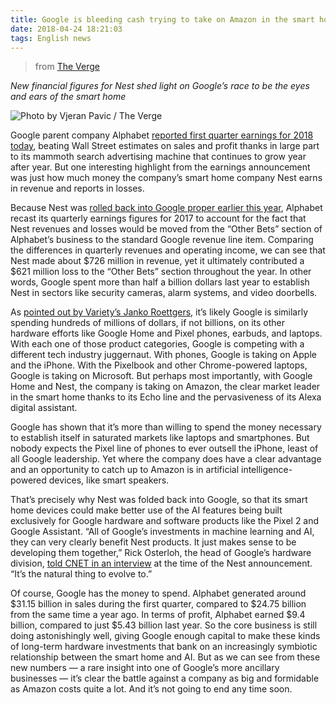 ```yaml
---
title: Google is bleeding cash trying to take on Amazon in the smart home
date: 2018-04-24 18:21:03
tags: English news
---
```


> from [The Verge](https://www.theverge.com/2018/4/23/17272748/alphabet-google-q1-2018-earnings-nest-smart-home-amazon-competition)


*New financial figures for Nest shed light on Google’s race to be the eyes and ears of the smart home*

![Photo by Vjeran Pavic / The Verge](http://p7on1idpr.bkt.clouddn.com/static/images/vpavic_170518_1705_00.jpg)

Google parent company Alphabet [reported first quarter earnings for 2018 today](https://abc.xyz/investor/pdf/2018Q1_alphabet_earnings_release.pdf), beating Wall Street estimates on sales and profit thanks in large part to its mammoth search advertising machine that continues to grow year after year. But one interesting highlight from the earnings announcement was just how much money the company’s smart home company Nest earns in revenue and reports in losses.

Because Nest was [rolled back into Google proper earlier this year](https://www.theverge.com/2018/2/7/16987002/nest-google-alphabet-smart-home-competition-amazon-alexa-apple), Alphabet recast its quarterly earnings figures for 2017 to account for the fact that Nest revenues and losses would be moved from the “Other Bets” section of Alphabet’s business to the standard Google revenue line item. Comparing the differences in quarterly revenues and operating income, we can see that Nest made about $726 million in revenue, yet it ultimately contributed a $621 million loss to the “Other Bets” section throughout the year. In other words, Google spent more than half a billion dollars last year to establish Nest in sectors like security cameras, alarm systems, and video doorbells.

As [pointed out by Variety’s Janko Roettgers](https://twitter.com/jank0/status/988517931230244865), it’s likely Google is similarly spending hundreds of millions of dollars, if not billions, on its other hardware efforts like Google Home and Pixel phones, earbuds, and laptops. With each one of those product categories, Google is competing with a different tech industry juggernaut. With phones, Google is taking on Apple and the iPhone. With the Pixelbook and other Chrome-powered laptops, Google is taking on Microsoft. But perhaps most importantly, with Google Home and Nest, the company is taking on Amazon, the clear market leader in the smart home thanks to its Echo line and the pervasiveness of its Alexa digital assistant.

Google has shown that it’s more than willing to spend the money necessary to establish itself in saturated markets like laptops and smartphones. But nobody expects the Pixel line of phones to ever outsell the iPhone, least of all Google leadership. Yet where the company does have a clear advantage and an opportunity to catch up to Amazon is in artificial intelligence-powered devices, like smart speakers.

That’s precisely why Nest was folded back into Google, so that its smart home devices could make better use of the AI features being built exclusively for Google hardware and software products like the Pixel 2 and Google Assistant. “All of Google’s investments in machine learning and AI, they can very clearly benefit Nest products. It just makes sense to be developing them together,” Rick Osterloh, the head of Google’s hardware division, [told CNET in an interview](https://www.cnet.com/news/alphabet-beats-estimates-with-nest-in-google-fold-first-quarter-earnings/) at the time of the Nest announcement. “It’s the natural thing to evolve to.”

Of course, Google has the money to spend. Alphabet generated around $31.15 billion in sales during the first quarter, compared to $24.75 billion from the same time a year ago. In terms of profit, Alphabet earned $9.4 billion, compared to just $5.43 billion last year. So the core business is still doing astonishingly well, giving Google enough capital to make these kinds of long-term hardware investments that bank on an increasingly symbiotic relationship between the smart home and AI. But as we can see from these new numbers — a rare insight into one of Google’s more ancillary businesses — it’s clear the battle against a company as big and formidable as Amazon costs quite a lot. And it’s not going to end any time soon.
